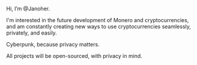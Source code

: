 Hi, I’m @Janoher.

  I'm interested in the future development of Monero and cryptocurrencies, and am constantly creating new ways to use cryptocurrencies seamlessly, privately, and easily.
  
  Cyberpunk, because privacy matters.

  All projects will be open-sourced, with privacy in mind.

<!---
Janoher/Janoher is a ✨ special ✨ repository because its `README.md` (this file) appears on your GitHub profile.
You can click the Preview link to take a look at your changes.
--->
